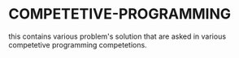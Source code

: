 # COMPETETIVE-PROGRAMMING
this  contains  various problem's solution that are asked in various competetive programming competetions.
